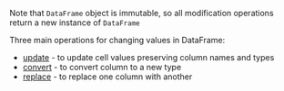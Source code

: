 [//]: # (title: Modify)

Note that `DataFrame` object is immutable, so all modification operations return a new instance of `DataFrame`

Three main operations for changing values in DataFrame:
* [update](update.md) - to update cell values preserving column names and types
* [convert](convert.md) - to convert column to a new type
* [replace](replace.md) - to replace one column with another
